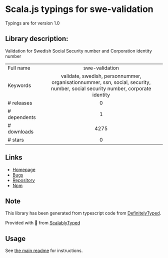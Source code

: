 
# Scala.js typings for swe-validation

Typings are for version 1.0

## Library description:
Validation for Swedish Social Security number and Corporation identity number

|                    |                 |
| ------------------ | :-------------: |
| Full name          | swe-validation |
| Keywords           | validate, swedish, personnummer, organisationnummer, ssn, social, security, number, social security number, corporate identity |
| # releases         | 0 |
| # dependents       | 1 |
| # downloads        | 4275 |
| # stars            | 0 |

## Links
- [Homepage](https://github.com/keype/swe-validation)
- [Bugs](https://github.com/keype/swe-validation/issues)
- [Repository](https://github.com/keype/swe-validation)
- [Npm](https://www.npmjs.com/package/swe-validation)
    


## Note
This library has been generated from typescript code from [DefinitelyTyped](https://definitelytyped.org).

Provided with :purple_heart: from [ScalablyTyped](https://github.com/oyvindberg/ScalablyTyped)

## Usage
See [the main readme](../../readme.md) for instructions.


